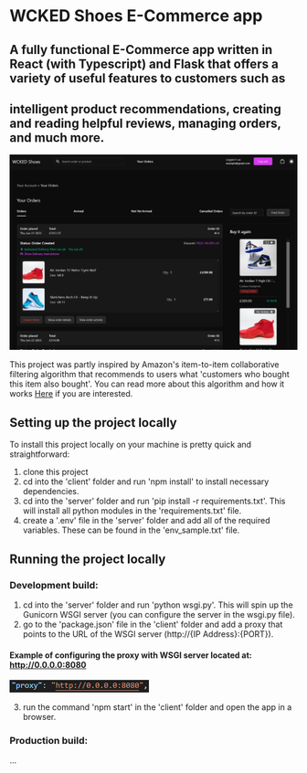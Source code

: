 # WCKED Shoes E-Commerce app

## A fully functional E-Commerce app written in React (with Typescript) and Flask that offers a variety of useful features to customers such as
## intelligent product recommendations, creating and reading helpful reviews, managing orders, and much more.

![Snippet showing order page](image.png)

This project was partly inspired by Amazon's item-to-item collaborative filtering algorithm that recommends to users what 'customers who bought this item
also bought'. You can read more about this algorithm and how it works <a href="https://www.cs.umd.edu/~samir/498/Amazon-Recommendations.pdf">Here</a> if
you are interested.

## Setting up the project locally

To install this project locally on your machine is pretty quick and straightforward:

1. clone this project
2. cd into the 'client' folder and run 'npm install' to install necessary dependencies.
3. cd into the 'server' folder and run 'pip install -r requirements.txt'. This will install all python modules in the 'requirements.txt' file.
4. create a '.env' file in the 'server' folder and add all of the required variables. These can be found in the 'env_sample.txt' file.

## Running the project locally

### Development build:

1. cd into the 'server' folder and run 'python wsgi.py'. This will spin up the Gunicorn WSGI server (you can configure the server in the wsgi.py file).
2. go to the 'package.json' file in the 'client' folder and add a proxy that points to the URL of the WSGI server (http://{IP Address}:{PORT}).

#### Example of configuring the proxy with WSGI server located at: http://0.0.0.0:8080
![Alt text](image-1.png)

3. run the command 'npm start' in the 'client' folder and open the app in a browser.

### Production build:

...